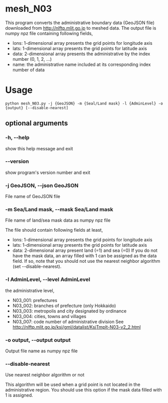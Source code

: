 # mesh_N03

This program converts the administrative boundary data (GeoJSON file) downloaded from http://nlftp.mlit.go.jp to meshed data.
The output file is numpy npz file containing following fields, 
- lons: 1-dimensional array presents the grid points for longitude axis 
- lats: 1-dimensional array presents the grid points for latitude axis 
- data: 2-dimensional array presents the administrative by the index number (0, 1, 2, ...) 
- name: the administrative name included at its corresponding index number of data

# Usage

```
python mesh_N03.py -j {GeoJSON} -m {Seal/Land mask} -l {AdminLevel} -o {output} [--disable-nearest]
```

## optional arguments

  ### -h, --help            
  
  show this help message and exit
  
  ### --version             
  
  show program's version number and exit
  
  ### -j GeoJSON, --json GeoJSON
  
  File name of GeoJSON file
  
  ### -m Sea/Land mask, --mask Sea/Land mask
  
  File name of land/sea mask data as numpy npz file 
  
  The file should contain following fields at least, 
  - lons: 1-dimensional array presents the grid points for longitude axis 
  - lats: 1-dimensional array presents the grid points for latitude axis 
  - data: 2-dimensional array present land (=1) and sea (=0) 
  If you do not have the mask data, an array filled with 1 can be assigned as the data field. 
  If so, note that you should not use the nearest neighbor algorithm (set --disable-nearest).
  
  ### -l AdminLevel, --level AdminLevel 
  
  the administrative level, 
  
  
  - N03_001: prefectures
  - N03_002: branches of prefecture (only Hokkaido)
  - N03_003: metropolis and city designated by ordinance 
  - N03_004: cities, towns and villages 
  - N03_007: code number of administrative division 
  See http://nlftp.mlit.go.jp/ksj/gml/datalist/KsjTmplt-N03-v2_2.html
  
  ### -o output, --output output
  
  Output file name as numpy npz file
  
  ### --disable-nearest     
  
  Use nearest neighbor algorithm or not 
  
  This algorithm will be used when a grid point is not located in the administrative region. 
  You should use this option if the mask data filled with 1 is assigned.
